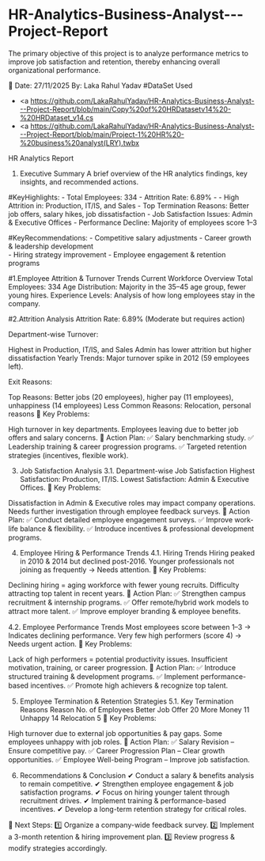 # HR-Analytics-Business-Analyst---Project-Report
The primary objective of this project is to analyze performance metrics to improve job satisfaction and retention, thereby enhancing overall organizational performance.

📅 Date: 27/11/2025
By: Laka Rahul Yadav
#DataSet Used
 - <a  https://github.com/LakaRahulYadav/HR-Analytics-Business-Analyst---Project-Report/blob/main/Copy%20of%20HRDatasetv14%20-%20HRDataset_v14.cs
 - <a  https://github.com/LakaRahulYadav/HR-Analytics-Business-Analyst---Project-Report/blob/main/Project-1%20HR%20-%20business%20analyst(LRY).twbx

HR Analytics Report

1. Executive Summary
A brief overview of the HR analytics findings, key insights, and recommended actions.

 #KeyHighlights:
       - Total Employees: 334 
       - Attrition Rate: 6.89% - 
       - High Attrition in: Production, IT/IS, and Sales 
       - Top Termination Reasons: Better job offers, salary hikes, job dissatisfaction 
       - Job Satisfaction Issues: Admin & Executive Offices 
       - Performance Decline: Majority of employees score 1–3

#KeyRecommendations:
                   - Competitive salary adjustments
                   - Career growth & leadership development  
                   - Hiring strategy improvement 
                   - Employee engagement & retention programs
 
 #1.Employee Attrition & Turnover Trends
 Current Workforce Overview
Total Employees: 334
Age Distribution: Majority in the 35–45 age group, fewer young hires.
Experience Levels: Analysis of how long employees stay in the company.

#2.Attrition Analysis
Attrition Rate: 6.89% (Moderate but requires action)

Department-wise Turnover:

Highest in Production, IT/IS, and Sales
Admin has lower attrition but higher dissatisfaction
Yearly Trends: Major turnover spike in 2012 (59 employees left).

Exit Reasons:

Top Reasons: Better jobs (20 employees), higher pay (11 employees), unhappiness (14 employees)
Less Common Reasons: Relocation, personal reasons
📌 Key Problems:

High turnover in key departments.
Employees leaving due to better job offers and salary concerns.
📢 Action Plan:
✅ Salary benchmarking study.
✅ Leadership training & career progression programs.
✅ Targeted retention strategies (incentives, flexible work).

3. Job Satisfaction Analysis
3.1. Department-wise Job Satisfaction
Highest Satisfaction: Production, IT/IS.
Lowest Satisfaction: Admin & Executive Offices.
📌 Key Problems:

Dissatisfaction in Admin & Executive roles may impact company operations.
Needs further investigation through employee feedback surveys.
📢 Action Plan:
✅ Conduct detailed employee engagement surveys.
✅ Improve work-life balance & flexibility.
✅ Introduce incentives & professional development programs.

4. Employee Hiring & Performance Trends
4.1. Hiring Trends
Hiring peaked in 2010 & 2014 but declined post-2016.
Younger professionals not joining as frequently → Needs attention.
📌 Key Problems:

Declining hiring = aging workforce with fewer young recruits.
Difficulty attracting top talent in recent years.
📢 Action Plan:
✅ Strengthen campus recruitment & internship programs.
✅ Offer remote/hybrid work models to attract more talent.
✅ Improve employer branding & employee benefits.

4.2. Employee Performance Trends
Most employees score between 1–3 → Indicates declining performance.
Very few high performers (score 4) → Needs urgent action.
📌 Key Problems:

Lack of high performers = potential productivity issues.
Insufficient motivation, training, or career progression.
📢 Action Plan:
✅ Introduce structured training & development programs.
✅ Implement performance-based incentives.
✅ Promote high achievers & recognize top talent.

5. Employee Termination & Retention Strategies
5.1. Key Termination Reasons
Reason	No. of Employees
Better Job Offer	20
More Money	11
Unhappy	14
Relocation	5
📌 Key Problems:

High turnover due to external job opportunities & pay gaps.
Some employees unhappy with job roles.
📢 Action Plan:
✅ Salary Revision – Ensure competitive pay.
✅ Career Progression Plan – Clear growth opportunities.
✅ Employee Well-being Program – Improve job satisfaction.

6. Recommendations & Conclusion
✔ Conduct a salary & benefits analysis to remain competitive.
✔ Strengthen employee engagement & job satisfaction programs.
✔ Focus on hiring younger talent through recruitment drives.
✔ Implement training & performance-based incentives.
✔ Develop a long-term retention strategy for critical roles.

📌 Next Steps:
1️⃣ Organize a company-wide feedback survey.
2️⃣ Implement a 3-month retention & hiring improvement plan.
3️⃣ Review progress & modify strategies accordingly.

